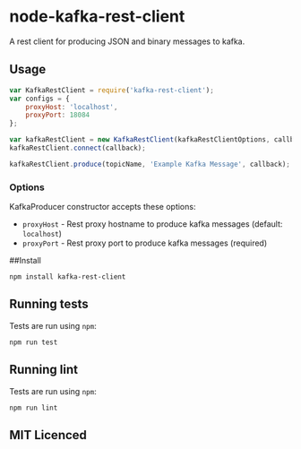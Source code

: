 # node-kafka-rest-client

A rest client for producing JSON and binary messages to kafka.

## Usage

```js
var KafkaRestClient = require('kafka-rest-client');
var configs = {
    proxyHost: 'localhost',
    proxyPort: 18084
};

var kafkaRestClient = new KafkaRestClient(kafkaRestClientOptions, callback);
kafkaRestClient.connect(callback);

kafkaRestClient.produce(topicName, 'Example Kafka Message', callback);

```

### Options

KafkaProducer constructor accepts these options:
  - `proxyHost` - Rest proxy hostname to produce kafka messages (default: `localhost`)
  - `proxyPort` - Rest proxy port to produce kafka messages (required)

##Install

    npm install kafka-rest-client

## Running tests

Tests are run using `npm`:

    npm run test
    
## Running lint

Tests are run using `npm`:

    npm run lint

## MIT Licenced
